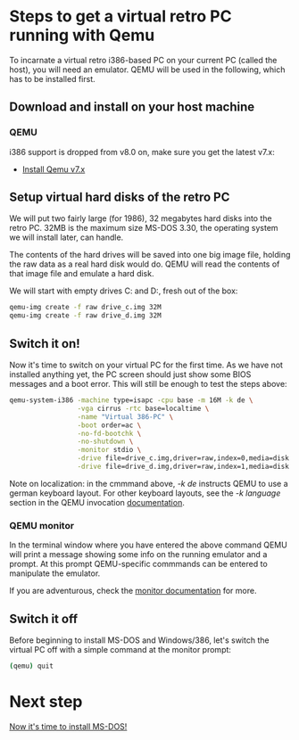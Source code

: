 # Steps to get a virtual retro PC running with Qemu

To incarnate a virtual retro i386-based PC on your current PC (called the host), you will need an emulator. QEMU will be used in the following, which has to be installed first.

## Download and install on your host machine

### QEMU

i386 support is dropped from v8.0 on, make sure you get the latest v7.x:

* [Install Qemu v7.x](https://www.qemu.org)

## Setup virtual hard disks of the retro PC

We will put two fairly large (for 1986), 32 megabytes hard disks into the retro PC. 32MB is the maximum size MS-DOS 3.30, the operating system we will install later, can handle.

The contents of the hard drives will be saved into one big image file, holding the raw data as a real hard disk would do. QEMU will read the contents of that image file and emulate a hard disk.

We will start with empty drives C: and D:, fresh out of the box:

```bash
qemu-img create -f raw drive_c.img 32M
qemu-img create -f raw drive_d.img 32M
```

## Switch it on!

Now it's time to switch on your virtual PC for the first time. As we have not installed anything yet, the PC screen should just show some BIOS messages and a boot error. This will still be enough to test the steps above:

```bash
qemu-system-i386 -machine type=isapc -cpu base -m 16M -k de \
                 -vga cirrus -rtc base=localtime \
                 -name "Virtual 386-PC" \
                 -boot order=ac \
                 -no-fd-bootchk \
                 -no-shutdown \
                 -monitor stdio \
                 -drive file=drive_c.img,driver=raw,index=0,media=disk \
                 -drive file=drive_d.img,driver=raw,index=1,media=disk
```

Note on localization: in the cmmmand above, *-k de* instructs QEMU to use a german keyboard layout. For other keyboard layouts, see the *-k language* section in the QEMU invocation [documentation](https://www.qemu.org/docs/master/system/invocation.html).

### QEMU monitor

In the terminal window where you have entered the above command QEMU will print a message showing some info on the running emulator and a prompt. At this prompt QEMU-specific commmands can be entered to manipulate the emulator.

If you are adventurous, check the [monitor documentation](https://www.qemu.org/docs/master/system/monitor.html) for more.

## Switch it off

Before beginning to install MS-DOS and Windows/386, let's switch the virtual PC off with a simple command at the monitor prompt:

```bash
(qemu) quit
```

# Next step

[Now it's time to install MS-DOS!](https://github.com/retro-speccy/Windows386-playground/msdos330-setup)